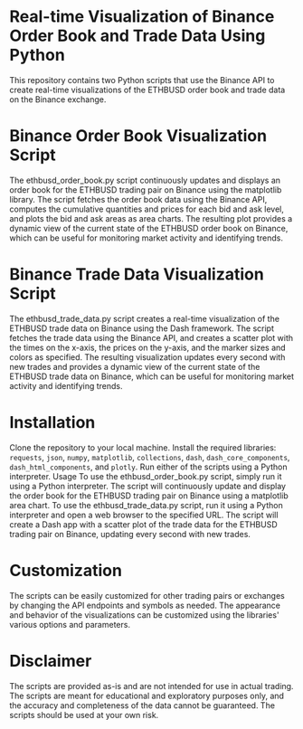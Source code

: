 # Real-time Visualization of Binance Order Book and Trade Data Using Python

This repository contains two Python scripts that use the Binance API to create real-time visualizations of the ETHBUSD order book and trade data on the Binance exchange.

# Binance Order Book Visualization Script
The ethbusd_order_book.py script continuously updates and displays an order book for the ETHBUSD trading pair on Binance using the matplotlib library. The script fetches the order book data using the Binance API, computes the cumulative quantities and prices for each bid and ask level, and plots the bid and ask areas as area charts. The resulting plot provides a dynamic view of the current state of the ETHBUSD order book on Binance, which can be useful for monitoring market activity and identifying trends.

# Binance Trade Data Visualization Script
The ethbusd_trade_data.py script creates a real-time visualization of the ETHBUSD trade data on Binance using the Dash framework. The script fetches the trade data using the Binance API, and creates a scatter plot with the times on the x-axis, the prices on the y-axis, and the marker sizes and colors as specified. The resulting visualization updates every second with new trades and provides a dynamic view of the current state of the ETHBUSD trade data on Binance, which can be useful for monitoring market activity and identifying trends.

# Installation
Clone the repository to your local machine.
Install the required libraries: `requests`, `json`, `numpy`, `matplotlib`, `collections`, `dash`, `dash_core_components`, `dash_html_components`, and `plotly`.
Run either of the scripts using a Python interpreter.
Usage
To use the ethbusd_order_book.py script, simply run it using a Python interpreter. The script will continuously update and display the order book for the ETHBUSD trading pair on Binance using a matplotlib area chart.
To use the ethbusd_trade_data.py script, run it using a Python interpreter and open a web browser to the specified URL. The script will create a Dash app with a scatter plot of the trade data for the ETHBUSD trading pair on Binance, updating every second with new trades.

# Customization
The scripts can be easily customized for other trading pairs or exchanges by changing the API endpoints and symbols as needed.
The appearance and behavior of the visualizations can be customized using the libraries' various options and parameters.

# Disclaimer
The scripts are provided as-is and are not intended for use in actual trading. The scripts are meant for educational and exploratory purposes only, and the accuracy and completeness of the data cannot be guaranteed. The scripts should be used at your own risk.
